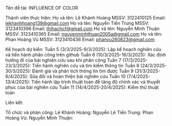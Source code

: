 Tên đề tài:
INFLUENCE OF COLOR

Thành viên thực hiện:
Họ và tên: Lê Khánh Hoàng  MSSV: 3122410125  Email: lekhanhhoang139@gmail.com
Họ và tên: Nguyễn Tiến Trung  MSSV: 3123410396  Email: thihachcf@gmail.com
Họ và tên: Nguyễn Minh Thuận  MSSV: 3123410365  Email: nguyenminhthuan2005a@gmail.com
Họ và tên: Phan Hoàng Vũ  MSSV: 3123410436  Email: phanvu260823@gmail.com

Kế hoạch dự kiến:
Tuần 5 (3/3/2025-9/3/2025): Lập kế hoạch nghiên cứu và tiến hành phân công trên gỉthub
Tuần 6 (10/3/2025-16/3/2025): Xác định hướng đi của bài nghiên cứu sau khi phân công
Tuần 7 (17/3/2025-23/3/2025): Tiến hành nghiên cứu và tìm kiếm thông tin
Tuần 8 (24/3/2025-30/3/2025): Đánh giá và phân tích thông tin tìm được
Tuần 9 (31/3/2025-6/4/2025): Sửa đổi và hoàn thiện bài nghiên cứu
Tuần 10 (7/4/2025-13/4/2025): Tiến hành lập trình thuật toán để tăng độ chính xác và thuyết phục của bài nghiên cứu
Tuần 11 (14/4/2025-20/4/2025): Kiểm thử thuật toán





Liên kết:


Tổ chức và phân công:
Lê Khánh Hoàng:
Nguyễn Lê Tiến Trung:
Phan Hoàng Vũ:
Nguyễn Minh Thuận:
